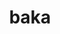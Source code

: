 ---
title: baka
parent: Words
last_modified_date: 2021-11-10

see_also:
  - bakalarachi
transcriptions:
  - ˈbaka
translations:
  - "dog"
etymology:
  I have no idea why this means dog.
examples:
  - bzo: "Jakob nabs thy **baka**!"
    eng: "Jakob is kidnapping your **dog**!"
---
